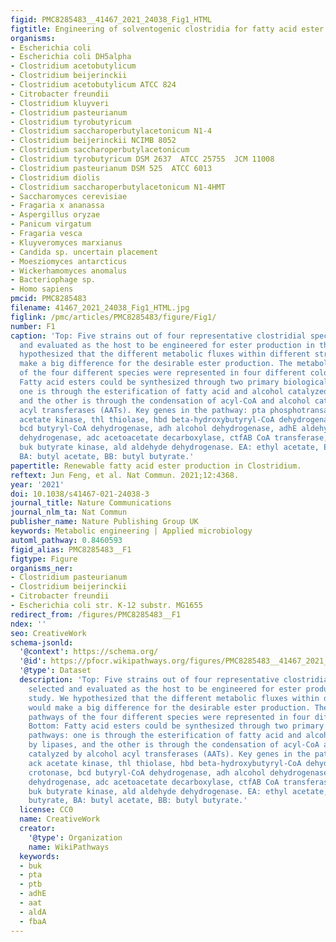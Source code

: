 ```yaml
---
figid: PMC8285483__41467_2021_24038_Fig1_HTML
figtitle: Engineering of solventogenic clostridia for fatty acid ester production
organisms:
- Escherichia coli
- Escherichia coli DH5alpha
- Clostridium acetobutylicum
- Clostridium beijerinckii
- Clostridium acetobutylicum ATCC 824
- Citrobacter freundii
- Clostridium kluyveri
- Clostridium pasteurianum
- Clostridium tyrobutyricum
- Clostridium saccharoperbutylacetonicum N1-4
- Clostridium beijerinckii NCIMB 8052
- Clostridium saccharoperbutylacetonicum
- Clostridium tyrobutyricum DSM 2637  ATCC 25755  JCM 11008
- Clostridium pasteurianum DSM 525  ATCC 6013
- Clostridium diolis
- Clostridium saccharoperbutylacetonicum N1-4HMT
- Saccharomyces cerevisiae
- Fragaria x ananassa
- Aspergillus oryzae
- Panicum virgatum
- Fragaria vesca
- Kluyveromyces marxianus
- Candida sp. uncertain placement
- Moesziomyces antarcticus
- Wickerhamomyces anomalus
- Bacteriophage sp.
- Homo sapiens
pmcid: PMC8285483
filename: 41467_2021_24038_Fig1_HTML.jpg
figlink: /pmc/articles/PMC8285483/figure/Fig1/
number: F1
caption: 'Top: Five strains out of four representative clostridial species were selected
  and evaluated as the host to be engineered for ester production in this study. We
  hypothesized that the different metabolic fluxes within different strains would
  make a big difference for the desirable ester production. The metabolic pathways
  of the four different species were represented in four different colors. Bottom:
  Fatty acid esters could be synthesized through two primary biological pathways:
  one is through the esterification of fatty acid and alcohol catalyzed by lipases,
  and the other is through the condensation of acyl-CoA and alcohol catalyzed by alcohol
  acyl transferases (AATs). Key genes in the pathway: pta phosphotransacetylase, ack
  acetate kinase, thl thiolase, hbd beta-hydroxybutyryl-CoA dehydrogenase, crt crotonase,
  bcd butyryl-CoA dehydrogenase, adh alcohol dehydrogenase, adhE aldehyde-alcohol
  dehydrogenase, adc acetoacetate decarboxylase, ctfAB CoA transferase, ptb phosphotransbutyrylase,
  buk butyrate kinase, ald aldehyde dehydrogenase. EA: ethyl acetate, EB: ethyl butyrate,
  BA: butyl acetate, BB: butyl butyrate.'
papertitle: Renewable fatty acid ester production in Clostridium.
reftext: Jun Feng, et al. Nat Commun. 2021;12:4368.
year: '2021'
doi: 10.1038/s41467-021-24038-3
journal_title: Nature Communications
journal_nlm_ta: Nat Commun
publisher_name: Nature Publishing Group UK
keywords: Metabolic engineering | Applied microbiology
automl_pathway: 0.8460593
figid_alias: PMC8285483__F1
figtype: Figure
organisms_ner:
- Clostridium pasteurianum
- Clostridium beijerinckii
- Citrobacter freundii
- Escherichia coli str. K-12 substr. MG1655
redirect_from: /figures/PMC8285483__F1
ndex: ''
seo: CreativeWork
schema-jsonld:
  '@context': https://schema.org/
  '@id': https://pfocr.wikipathways.org/figures/PMC8285483__41467_2021_24038_Fig1_HTML.html
  '@type': Dataset
  description: 'Top: Five strains out of four representative clostridial species were
    selected and evaluated as the host to be engineered for ester production in this
    study. We hypothesized that the different metabolic fluxes within different strains
    would make a big difference for the desirable ester production. The metabolic
    pathways of the four different species were represented in four different colors.
    Bottom: Fatty acid esters could be synthesized through two primary biological
    pathways: one is through the esterification of fatty acid and alcohol catalyzed
    by lipases, and the other is through the condensation of acyl-CoA and alcohol
    catalyzed by alcohol acyl transferases (AATs). Key genes in the pathway: pta phosphotransacetylase,
    ack acetate kinase, thl thiolase, hbd beta-hydroxybutyryl-CoA dehydrogenase, crt
    crotonase, bcd butyryl-CoA dehydrogenase, adh alcohol dehydrogenase, adhE aldehyde-alcohol
    dehydrogenase, adc acetoacetate decarboxylase, ctfAB CoA transferase, ptb phosphotransbutyrylase,
    buk butyrate kinase, ald aldehyde dehydrogenase. EA: ethyl acetate, EB: ethyl
    butyrate, BA: butyl acetate, BB: butyl butyrate.'
  license: CC0
  name: CreativeWork
  creator:
    '@type': Organization
    name: WikiPathways
  keywords:
  - buk
  - pta
  - ptb
  - adhE
  - aat
  - aldA
  - fbaA
---
```

